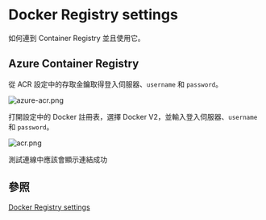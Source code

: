 # Docker Registry settings

如何連到 Container Registry 並且使用它。

## Azure Container Registry

從 ACR 設定中的存取金鑰取得登入伺服器、`username` 和 `password`。

![azure-acr.png](azure-acr.png)

打開設定中的 Docker 註冊表，選擇 Docker V2，並輸入登入伺服器、`username` 和 `password`。

![acr.png](acr.png)

測試連線中應該會顯示連結成功

## 參照

[Docker Registry settings](https://www.jetbrains.com/help/pycharm/settings-docker-registry.html)